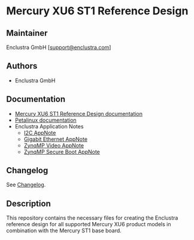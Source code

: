 # Mercury XU6 ST1 Reference Design

## Maintainer

Enclustra GmbH [support@enclustra.com]

## Authors

* Enclustra GmbH

## Documentation

* [Mercury XU6 ST1 Reference Design documentation](./reference_design/doc/Mercury_XU6_ST1.pdf)
* [Petalinux documentation](https://github.com/enclustra/PetalinuxDocumentation)
* Enclustra Application Notes
  - [I2C AppNote](https://github.com/enclustra/I2CAppNote)
  - [Gigabit Ethernet AppNote](https://github.com/enclustra/GigabitEthernetAppNote)
  - [ZynqMP Video AppNote](https://github.com/enclustra/ZynqMpVideoAppNote)
  - [ZynqMP Secure Boot AppNote](https://github.com/enclustra/ZynqMPSecureBootAppNote)

## Changelog
See [Changelog](changelog.md).

## Description
This repository contains the necessary files for creating the Enclustra reference design for all supported Mercury XU6 product models in combination with the Mercury ST1 base board.
